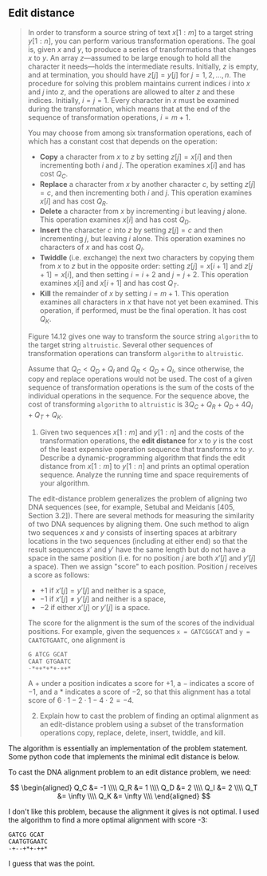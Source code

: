## Edit distance

> In order to transform a source string of text $x[1:m]$ to a target string
> $y[1:n]$, you can perform various transformation operations. The goal is,
> given $x$ and $y$, to produce a series of transformations that changes $x$ to
> $y$. An array $z$—assumed to be large enough to hold all the character it
> needs—holds the intermediate results. Initially, $z$ is empty, and at
> termination, you should have $z[j] = y[j]$ for $j = 1, 2, \ldots, n$. The
> procedure for solving this problem maintains current indices $i$ into $x$ and
> $j$ into $z$, and the operations are allowed to alter $z$ and these indices.
> Initially, $i = j = 1$. Every character in $x$ must be examined during the
> transformation, which means that at the end of the sequence of transformation
> operations, $i = m + 1$.
>
> You may choose from among six transformation operations, each of which has a
> constant cost that depends on the operation:
>
> * **Copy** a character from $x$ to $z$ by setting $z[j] = x[i]$ and then
>   incrementing both $i$ and $j$. The operation examines $x[i]$ and has cost
>   $Q_C$.
> * **Replace** a character from $x$ by another character $c$, by setting $z[j]
>   = c$, and then incrementing both $i$ and $j$. This operation examines $x[i]$
>   and has cost $Q_R$.
> * **Delete** a character from $x$ by incrementing $i$ but leaving $j$ alone.
>   This operation examines $x[i]$ and has cost $Q_D$.
> * **Insert** the character $c$ into $z$ by setting $z[j] = c$ and then
>   incrementing $j$, but leaving $i$ alone. This operation examines no
>   characters of $x$ and has cost $Q_I$.
> * **Twiddle** (i.e. exchange) the next two characters by copying them from $x$
>   to $z$ but in the opposite order: setting $z[j] = x[i + 1]$ and $z[j + 1] =
>   x[i]$, and then setting $i = i + 2$ and $j = j + 2$. This operation examines
>   $x[i]$ and $x[i + 1]$ and has cost $Q_T$.
> * **Kill** the remainder of $x$ by setting $i = m + 1$. This operation
>   examines all characters in $x$ that have not yet been examined. This
>   operation, if performed, must be the final operation. It has cost $Q_K$.
>
> Figure 14.12 gives one way to transform the source string `algorithm` to the
> target string `altruistic`. Several other sequences of transformation
> operations can transform `algorithm` to `altruistic`.
>
> Assume that $Q_C < Q_D + Q_I$ and $Q_R < Q_D + Q_I$, since otherwise, the copy
> and replace operations would not be used. The cost of a given sequence of
> transformation operations is the sum of the costs of the individual operations
> in the sequence. For the sequence above, the cost of transforming `algorithm`
> to `altruistic` is $3 Q_C + Q_R + Q_D + 4 Q_I + Q_T + Q_K$.
>
> 1. Given two sequences $x[1:m]$ and $y[1:n]$ and the costs of the
> transformation operations, the **edit distance** for $x$ to $y$ is the cost of
> the least expensive operation sequence that transforms $x$ to $y$. Describe a
> dynamic-programming algorithm that finds the edit distance from $x[1:m]$ to
> $y[1:n]$ and prints an optimal operation sequence. Analyze the running time
> and space requirements of your algorithm.
>
> The edit-distance problem generalizes the problem of aligning two DNA
> sequences (see, for example, Setubal and Meidanis [405, Section 3.2]). There
> are several methods for measuring the similarity of two DNA sequences by
> aligning them. One such method to align two sequences $x$ and $y$ consists of
> inserting spaces at arbitrary locations in the two sequences (including at
> either end) so that the result sequences $x'$ and $y'$ have the same length
> but do not have a space in the same position (i.e. for no position $j$ are
> both $x'[j]$ and $y'[j]$ a space). Then we assign "score" to each position.
> Position $j$ receives a score as follows:
>
> * $+1$ if $x'[j] = y'[j]$ and neither is a space,
> * $-1$ if $x'[j] \ne y'[j]$ and neither is a space,
> * $-2$ if either $x'[j]$ or $y'[j]$ is a space.
>
> The score for the alignment is the sum of the scores of the individual
> positions. For example, given the sequences `x = GATCGGCAT` and `y =
> CAATGTGAATC`, one alignment is
>
>     G ATCG GCAT
>     CAAT GTGAATC
>     -*++*+*+-++*
>
> A $+$ under a position indicates a score for $+1$, a $-$ indicates a score of
> $-1$, and a $*$ indicates a score of $-2$, so that this alignment has a total
> score of $6 \cdot 1 - 2 \cdot 1 - 4 \cdot 2 = -4$.
>
> <ol start="2">
>   <li>Explain how to cast the problem of finding an optimal alignment as an
>   edit-distance problem using a subset of the transformation operations copy,
>   replace, delete, insert, twiddle, and kill.
> </ol>

The algorithm is essentially an implementation of the problem statement. Some
python code that implements the minimal edit distance is below.

To cast the DNA alignment problem to an edit distance problem, we need:

$$
  \begin{aligned}
    Q_C &= -1 \\\\
    Q_R &= 1 \\\\
    Q_D &= 2 \\\\
    Q_I &= 2 \\\\
    Q_T &= \infty \\\\
    Q_K &= \infty \\\\
  \end{aligned}
$$

I don't like this problem, because the alignment it gives is not optimal. I used
the algorithm to find a more optimal alignment with score -3:

    GATCG GCAT
    CAATGTGAATC
    -+--+*+-++*

I guess that was the point.
